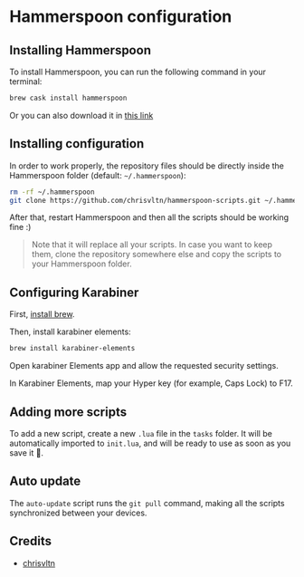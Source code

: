 # Hammerspoon configuration

## Installing Hammerspoon

To install Hammerspoon, you can run the following command in your terminal:

```bash
brew cask install hammerspoon
```

Or you can also download it in [this link](https://github.com/Hammerspoon/hammerspoon/releases/latest)

## Installing configuration

In order to work properly, the repository files should be directly inside the Hammerspoon folder (default: `~/.hammerspoon`):

```bash
rm -rf ~/.hammerspoon
git clone https://github.com/chrisvltn/hammerspoon-scripts.git ~/.hammerspoon
```

After that, restart Hammerspoon and then all the scripts should be working fine :)

> Note that it will replace all your scripts. In case you want to keep them, clone the repository somewhere else and copy the scripts to your Hammerspoon folder.

## Configuring Karabiner

First, [install brew](https://docs.brew.sh/Installation).

Then, install karabiner elements:

```bash
brew install karabiner-elements
```

Open karabiner Elements app and allow the requested security settings.

In Karabiner Elements, map your Hyper key (for example, Caps Lock) to F17.

## Adding more scripts

To add a new script, create a new `.lua` file in the `tasks` folder. It will be automatically imported to `init.lua`, and will be ready to use as soon as you save it 🙂.

## Auto update

The `auto-update` script runs the `git pull` command, making all the scripts synchronized between your devices.

## Credits

* [chrisvltn](https://github.com/chrisvltn/)
